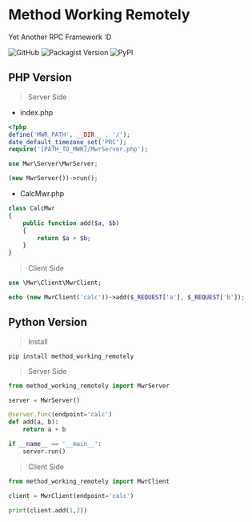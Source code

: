 # Method Working Remotely

Yet Another RPC Framework :D

![GitHub](https://img.shields.io/github/license/mwr-wiki/method-working-remotely.svg?color=blue&style=flat-square)
![Packagist Version](https://img.shields.io/packagist/v/mwr-wiki/method-working-remotely.svg?color=orange&style=flat-square)
![PyPI](https://img.shields.io/pypi/v/method-working-remotely.svg?color=orange&style=flat-square)

## PHP Version

> Server Side
* index.php

```php
<?php
define('MWR_PATH', __DIR__ . '/');
date_default_timezone_set('PRC');
require('[PATH_TO_MWR]/MwrServer.php');

use Mwr\Server\MwrServer;

(new MwrServer())->run();
```

* CalcMwr.php
```php
class CalcMwr
{
    public function add($a, $b)
    {
        return $a + $b;
    }
}
```
> Client Side

```php
use \Mwr\Client\MwrClient;

echo (new MwrClient('calc'))->add($_REQUEST['a'], $_REQUEST['b']);
```

## Python Version

> Install

```shell
pip install method_working_remotely
```

> Server Side 

```python
from method_working_remotely import MwrServer

server = MwrServer()

@server.func(endpoint='calc')
def add(a, b):
    return a + b

if __name__ == '__main__':
    server.run()
```

> Client Side

```python
from method_working_remotely import MwrClient

client = MwrClient(endpoint='calc')

print(client.add(1,2))
```
